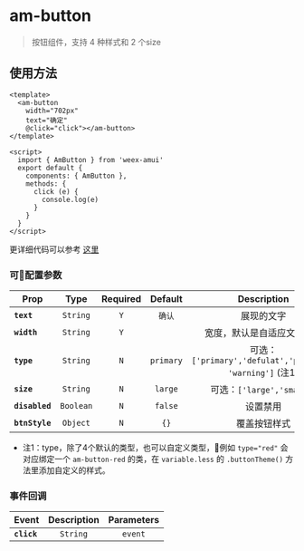 # am-button

> 按钮组件，支持 4 种样式和 2 个size

## 使用方法 

```vue
<template>
  <am-button
    width="702px"
    text="确定"
    @click="click"></am-button>
</template>

<script>
  import { AmButton } from 'weex-amui'
  export default {
    components: { AmButton },
    methods: {
      click (e) {
        console.log(e)
      }
    }
  }
</script>

```
更详细代码可以参考 [这里](TODO)

### 可配置参数
| Prop	 | Type | Required | Default | Description |
| ---- |:----:|:---:|:-------:|:----------:|
| **`text`** | `String` | `Y` | `确认` | 展现的文字 |
| **`width`** | `String` | `Y` |  | 宽度，默认是自适应文字长度 |
| **`type`** | `String` | `N` | `primary` | 可选：`['primary','defulat','primary', 'warning']` (注1) |
| **`size`** | `String` | `N` | `large` | 可选：`['large','small']` |
| **`disabled`** | `Boolean` | `N` | `false` | 设置禁用	 |
| **`btnStyle`** | `Object` | `N` | `{}` | 覆盖按钮样式 |

- 注1：type，除了4个默认的类型，也可以自定义类型，例如 `type="red"` 会对应绑定一个 `am-button-red` 的类，在 `variable.less` 的 `.buttonTheme()` 方法里添加自定义的样式。

### 事件回调
| Event	 | Description | Parameters |
| ---- |:----------:|:----:|
| **`click`** | `String` | `event` |
